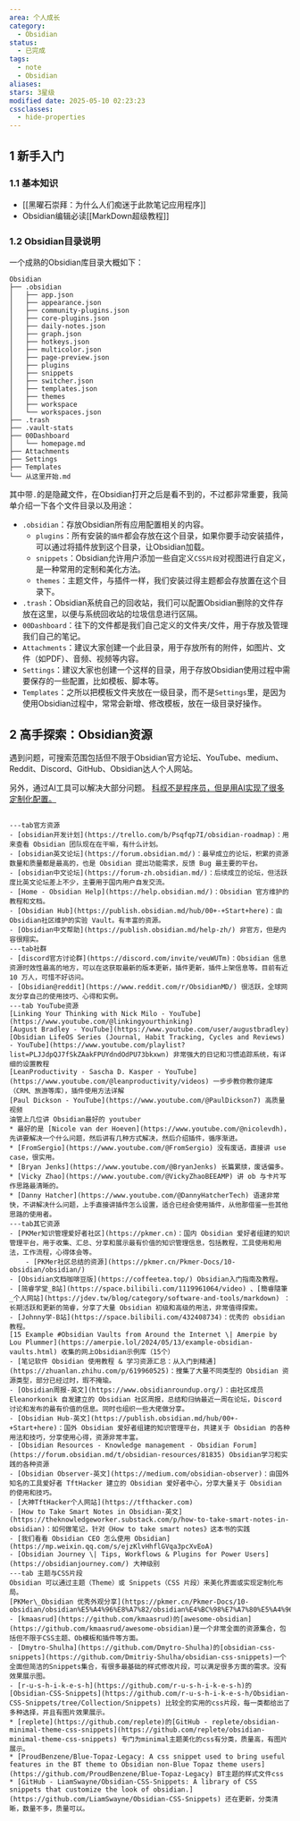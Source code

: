 ```yaml
---
area: 个人成长
category:
  - Obsidian
status:
  - 已完成
tags:
  - note
  - Obsidian
aliases: 
stars: 3星级
modified date: 2025-05-10 02:23:23
cssclasses:
  - hide-properties
---
```

## 1 新手入门

### 1.1 基本知识

- [[黑曜石崇拜：为什么人们痴迷于此款笔记应用程序]]
- Obsidian编辑必读[[MarkDown超级教程]]

### 1.2 Obsidian目录说明

一个成熟的Obsidian库目录大概如下：
```fold
Obsidian
├── .obsidian
│   ├── app.json
│   ├── appearance.json
│   ├── community-plugins.json
│   ├── core-plugins.json
│   ├── daily-notes.json
│   ├── graph.json
│   ├── hotkeys.json
│   ├── multicolor.json
│   ├── page-preview.json
│   ├── plugins
│   ├── snippets
│   ├── switcher.json
│   ├── templates.json
│   ├── themes
│   ├── workspace
│   └── workspaces.json
├── .trash
├── .vault-stats
├── 00Dashboard
│   └── homepage.md
├── Attachments
├── Settings
├── Templates
└── 从这里开始.md
```

其中带`.`的是隐藏文件，在Obsidian打开之后是看不到的，不过都非常重要，我简单介绍一下各个文件目录以及用途：

- `.obsidian`：存放Obsidian所有应用配置相关的内容。
    - `plugins`：所有安装的`插件`都会存放在这个目录，如果你要手动安装插件，可以通过将插件放到这个目录，让Obsidian加载。
    - `snippets`：Obsidian允许用户添加一些自定义`CSS片段`对视图进行自定义，是一种常用的定制和美化方法。
    - `themes`：主题文件，与插件一样，我们安装过得主题都会存放置在这个目录下。
- `.trash`：Obsidian系统自己的回收站，我们可以配置Obsidian删除的文件存放在这里，以便与系统回收站的垃圾信息进行区隔。
- `00Dashboard`：往下的文件都是我们自己定义的文件夹/文件，用于存放及管理我们自己的笔记。
- `Attachments`：建议大家创建一个此目录，用于存放所有的附件，如图片、文件（如PDF）、音频、视频等内容。
- `Settings`：建议大家也创建一个这样的目录，用于存放Obsidian使用过程中需要保存的一些配置，比如模板、脚本等。
- `Templates`：之所以把模板文件夹放在一级目录，而不是`Settings`里，是因为使用Obsidian过程中，常常会新增、修改模板，放在一级目录好操作。

## 2 高手探索：Obsidian资源

遇到问题，可搜索范围包括但不限于Obsidian官方论坛、YouTube、medium、Reddit、Discord、GitHub、Obsidian达人个人网站。

另外，通过AI工具可以解决大部分问题。
<u>科叔不是程序员，但是用AI实现了很多定制化配置。</u>

~~~tabs

---tab官方资源
- [obsidian开发计划](https://trello.com/b/Psqfqp7I/obsidian-roadmap)：用来查看 Obsidian 团队现在在干嘛，有什么计划。
- [obsidian英文论坛](https://forum.obsidian.md/)：最早成立的论坛，积累的资源数量和质量都是最高的，也是 Obsidian 提出功能需求，反馈 Bug 最主要的平台。
- [obsidian中文论坛](https://forum-zh.obsidian.md/)：后续成立的论坛，但活跃度比英文论坛差上不少，主要用于国内用户自发交流。
- [Home - Obsidian Help](https://help.obsidian.md/)：Obsidian 官方维护的教程和文档。
- [Obsidian Hub](https://publish.obsidian.md/hub/00+-+Start+here)：由 Obsidian社区维护的实验 Vault。有丰富的资源。
- [Obsidian中文帮助](https://publish.obsidian.md/help-zh/) 非官方，但是内容很翔实。
---tab社群
- [discord官方讨论群](https://discord.com/invite/veuWUTm)：Obsidian 信息资源时效性最高的地方，可以在这获取最新的版本更新，插件更新，插件上架信息等。目前有近 10 万人，可惜不好访问。
- [Obsidian@reddit](https://www.reddit.com/r/ObsidianMD/) 很活跃，全球网友分享自己的使用技巧、心得和实例。
---tab YouTube资源
[Linking Your Thinking with Nick Milo - YouTube](https://www.youtube.com/@linkingyourthinking)
[August Bradley - YouTube](https://www.youtube.com/user/augustbradley)
[Obsidian LifeOS Series (Journal, Habit Tracking, Cycles and Reviews) - YouTube](https://www.youtube.com/playlist?list=PLJJdpQJ7fSkZAakFPUYdndOdPU73bkxwn) 非常强大的日记和习惯追踪系统，有详细的设置教程
[LeanProductivity - Sascha D. Kasper - YouTube](https://www.youtube.com/@leanproductivity/videos) 一步步教你教你建库（CRM、旅游等库），插件使用方法详解
[Paul Dickson - YouTube](https://www.youtube.com/@PaulDickson7) 高质量视频
油管上几位讲 Obsidian最好的 youtuber
* 最好的是 [Nicole van der Hoeven](https://www.youtube.com/@nicolevdh)，先讲要解决一个什么问题，然后讲有几种方式解决，然后介绍插件，循序渐进。
* [FromSergio](https://www.youtube.com/@FromSergio) 没有废话，直接讲 use case，很实用。
* [Bryan Jenks](https://www.youtube.com/@BryanJenks) 长篇累牍，废话偏多。
* [Vicky Zhao](https://www.youtube.com/@VickyZhaoBEEAMP) 讲 ob 与卡片写作思路最清晰的。
* [Danny Hatcher](https://www.youtube.com/@DannyHatcherTech) 语速非常快，不讲解决什么问题，上手直接讲插件怎么设置，适合已经会使用插件，从他那借鉴一些其他思路的使用者。
---tab其它资源
- [PKMer知识管理爱好者社区](https://pkmer.cn)：国内 Obsidian 爱好者组建的知识管理平台，用于收集、汇总、分享和展示最有价值的知识管理信息，包括教程，工具使用和用法，工作流程，心得体会等。
	- [PKMer社区总结的资源](https://pkmer.cn/Pkmer-Docs/10-obsidian/obsidian/)
- [Obsidian文档咖啡豆版](https://coffeetea.top/) Obsidian入门指南及教程。
- [简睿学堂_B站](https://space.bilibili.com/1119961064/video) 、[簡睿隨筆_个人网站](https://jdev.tw/blog/category/software-and-tools/markdown) ：长期活跃和更新的简睿，分享了大量 Obsidian 初级和高级的用法，非常值得探索。
- [Johnny学-B站](https://space.bilibili.com/432408734)：优秀的 obsidian 教程。
[15 Example #Obsidian Vaults from Around the Internet \| Amerpie by Lou Plummer](https://amerpie.lol/2024/05/13/example-obsidian-vaults.html) 收集的网上Obsidian示例库（15个）
- [笔记软件 Obsidian 使用教程 & 学习资源汇总：从入门到精通](https://zhuanlan.zhihu.com/p/619960525)：搜集了大量不同类型的 Obsidian 资源类型，部分已经过时，瑕不掩瑜。
- [Obsidian周报-英文](https://www.obsidianroundup.org/)：由社区成员 Eleanorkonik 自发建立的 Obsidian 社区周报，总结和归纳最近一周在论坛，Discord 讨论和发布的最有价值的信息。同时也组织一些大佬做分享。
- [Obsidian Hub-英文](https://publish.obsidian.md/hub/00+-+Start+here)：国外 Obsidian 爱好者组建的知识管理平台，共建关于 Obsidian 的各种用法和技巧，分享使用心得，资源非常丰富。
- [Obsidian Resources - Knowledge management - Obsidian Forum](https://forum.obsidian.md/t/obsidian-resources/81835) Obsidian学习和实践的各种资源
- [Obsidian Observer-英文](https://medium.com/obsidian-observer)：由国外知名的工具爱好者 TftHacker 建立的 Obsidian 爱好者中心，分享大量关于 Obsidian 的使用和技巧。
- [大神TftHacker个人网站](https://tfthacker.com)
- [How to Take Smart Notes in Obsidian-英文](https://theknowledgeworker.substack.com/p/how-to-take-smart-notes-in-obsidian)：如何做笔记，针对《How to take smart notes》这本书的实践
- [我们看看 Obsidian CEO 怎么使用 Obsidian](https://mp.weixin.qq.com/s/ejzKlvHhflGVqa3pcXvEoA)
- [Obsidian Journey \| Tips, Workflows & Plugins for Power Users](https://obsidianjourney.com/) 大神级别
---tab 主题与CSS片段
Obsidian 可以通过主题（Theme）或 Snippets（CSS 片段）来美化界面或实现定制化布局。
[PKMer\_Obsidian 优秀外观分享](https://pkmer.cn/Pkmer-Docs/10-obsidian/obsidian%E5%A4%96%E8%A7%82/obsidian%E4%BC%98%E7%A7%80%E5%A4%96%E8%A7%82%E5%88%86%E4%BA%AB/)
- [kmaasrud](https://github.com/kmaasrud)的[awesome-obsidian](https://github.com/kmaasrud/awesome-obsidian)是一个非常全面的资源集合，包括但不限于CSS主题、Ob模板和插件等方面。
- [Dmytro-Shulha](https://github.com/Dmytro-Shulha)的[obsidian-css-snippets](https://github.com/Dmitriy-Shulha/obsidian-css-snippets)一个全面但简洁的Snippets集合，有很多最基础的样式修改片段，可以满足很多方面的需求。没有效果展示图。
- [r-u-s-h-i-k-e-s-h](https://github.com/r-u-s-h-i-k-e-s-h)的[Obsidian-CSS-Snippets](https://github.com/r-u-s-h-i-k-e-s-h/Obsidian-CSS-Snippets/tree/Collection/Snippets) 比较全的实用的css片段，每一类都给出了多种选择，并且有图片效果展示。
* [replete](https://github.com/replete)的[GitHub - replete/obsidian-minimal-theme-css-snippets](https://github.com/replete/obsidian-minimal-theme-css-snippets) 专门为minimal主题美化的css有分类，质量高，有图片展示。
* [ProudBenzene/Blue-Topaz-Legacy: A css snippet used to bring useful features in the BT theme to Obsidian non-Blue Topaz theme users](https://github.com/ProudBenzene/Blue-Topaz-Legacy) BT主题的样式文件css
* [GitHub - LiamSwayne/Obsidian-CSS-Snippets: A library of CSS snippets that customize the look of obsidian.](https://github.com/LiamSwayne/Obsidian-CSS-Snippets) 还在更新，分类清晰，数量不多，质量可以。
~~~


